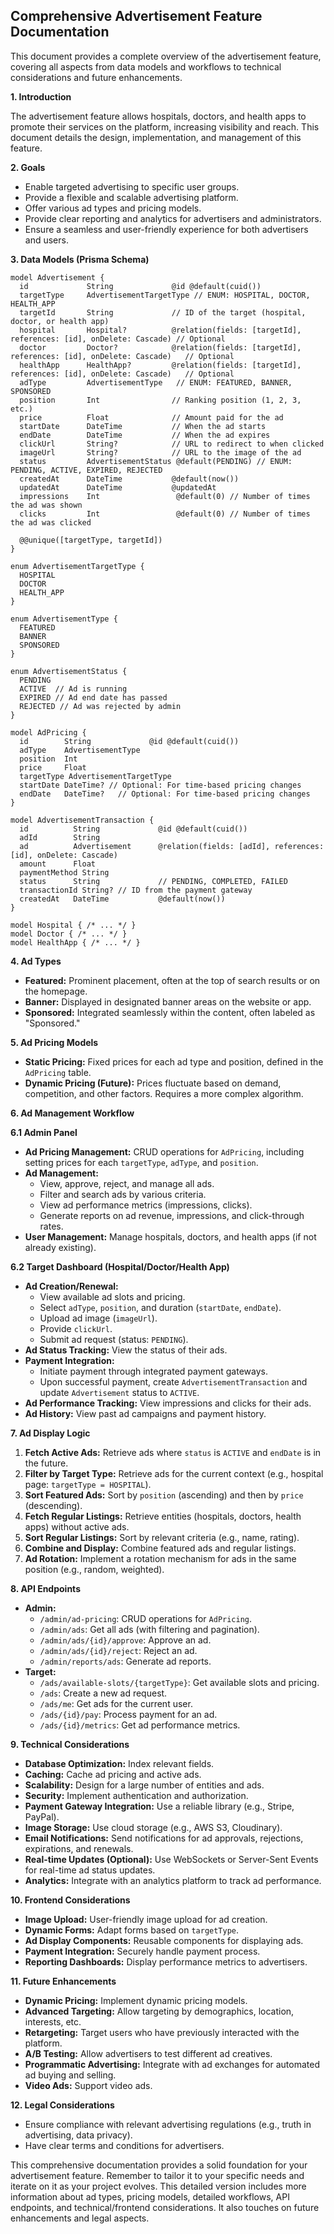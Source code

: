 ## Comprehensive Advertisement Feature Documentation

This document provides a complete overview of the advertisement feature, covering all aspects from data models and workflows to technical considerations and future enhancements.

**1. Introduction**

The advertisement feature allows hospitals, doctors, and health apps to promote their services on the platform, increasing visibility and reach. This document details the design, implementation, and management of this feature.

**2. Goals**

* Enable targeted advertising to specific user groups.
* Provide a flexible and scalable advertising platform.
* Offer various ad types and pricing models.
* Provide clear reporting and analytics for advertisers and administrators.
* Ensure a seamless and user-friendly experience for both advertisers and users.

**3. Data Models (Prisma Schema)**

```prisma
model Advertisement {
  id             String             @id @default(cuid())
  targetType     AdvertisementTargetType // ENUM: HOSPITAL, DOCTOR, HEALTH_APP
  targetId       String             // ID of the target (hospital, doctor, or health app)
  hospital       Hospital?          @relation(fields: [targetId], references: [id], onDelete: Cascade) // Optional
  doctor         Doctor?            @relation(fields: [targetId], references: [id], onDelete: Cascade)   // Optional
  healthApp      HealthApp?         @relation(fields: [targetId], references: [id], onDelete: Cascade)   // Optional
  adType         AdvertisementType   // ENUM: FEATURED, BANNER, SPONSORED
  position       Int                // Ranking position (1, 2, 3, etc.)
  price          Float              // Amount paid for the ad
  startDate      DateTime           // When the ad starts
  endDate        DateTime           // When the ad expires
  clickUrl       String?            // URL to redirect to when clicked
  imageUrl       String?            // URL to the image of the ad
  status         AdvertisementStatus @default(PENDING) // ENUM: PENDING, ACTIVE, EXPIRED, REJECTED
  createdAt      DateTime           @default(now())
  updatedAt      DateTime           @updatedAt
  impressions    Int                 @default(0) // Number of times the ad was shown
  clicks         Int                 @default(0) // Number of times the ad was clicked

  @@unique([targetType, targetId])
}

enum AdvertisementTargetType {
  HOSPITAL
  DOCTOR
  HEALTH_APP
}

enum AdvertisementType {
  FEATURED
  BANNER
  SPONSORED
}

enum AdvertisementStatus {
  PENDING
  ACTIVE  // Ad is running
  EXPIRED // Ad end date has passed
  REJECTED // Ad was rejected by admin
}

model AdPricing {
  id        String             @id @default(cuid())
  adType    AdvertisementType
  position  Int
  price     Float
  targetType AdvertisementTargetType
  startDate DateTime? // Optional: For time-based pricing changes
  endDate   DateTime?   // Optional: For time-based pricing changes
}

model AdvertisementTransaction {
  id          String             @id @default(cuid())
  adId        String
  ad          Advertisement      @relation(fields: [adId], references: [id], onDelete: Cascade)
  amount      Float
  paymentMethod String
  status      String             // PENDING, COMPLETED, FAILED
  transactionId String? // ID from the payment gateway
  createdAt   DateTime           @default(now())
}

model Hospital { /* ... */ }
model Doctor { /* ... */ }
model HealthApp { /* ... */ }
```

**4. Ad Types**

* **Featured:** Prominent placement, often at the top of search results or on the homepage.
* **Banner:** Displayed in designated banner areas on the website or app.
* **Sponsored:** Integrated seamlessly within the content, often labeled as "Sponsored."

**5. Ad Pricing Models**

* **Static Pricing:** Fixed prices for each ad type and position, defined in the `AdPricing` table.
* **Dynamic Pricing (Future):** Prices fluctuate based on demand, competition, and other factors.  Requires a more complex algorithm.

**6. Ad Management Workflow**

**6.1 Admin Panel**

* **Ad Pricing Management:** CRUD operations for `AdPricing`, including setting prices for each `targetType`, `adType`, and `position`.
* **Ad Management:**
    * View, approve, reject, and manage all ads.
    * Filter and search ads by various criteria.
    * View ad performance metrics (impressions, clicks).
    * Generate reports on ad revenue, impressions, and click-through rates.
* **User Management:** Manage hospitals, doctors, and health apps (if not already existing).

**6.2 Target Dashboard (Hospital/Doctor/Health App)**

* **Ad Creation/Renewal:**
    * View available ad slots and pricing.
    * Select `adType`, `position`, and duration (`startDate`, `endDate`).
    * Upload ad image (`imageUrl`).
    * Provide `clickUrl`.
    * Submit ad request (status: `PENDING`).
* **Ad Status Tracking:** View the status of their ads.
* **Payment Integration:**
    * Initiate payment through integrated payment gateways.
    * Upon successful payment, create `AdvertisementTransaction` and update `Advertisement` status to `ACTIVE`.
* **Ad Performance Tracking:** View impressions and clicks for their ads.
* **Ad History:** View past ad campaigns and payment history.

**7. Ad Display Logic**

1. **Fetch Active Ads:** Retrieve ads where `status` is `ACTIVE` and `endDate` is in the future.
2. **Filter by Target Type:** Retrieve ads for the current context (e.g., hospital page: `targetType = HOSPITAL`).
3. **Sort Featured Ads:** Sort by `position` (ascending) and then by `price` (descending).
4. **Fetch Regular Listings:** Retrieve entities (hospitals, doctors, health apps) without active ads.
5. **Sort Regular Listings:** Sort by relevant criteria (e.g., name, rating).
6. **Combine and Display:** Combine featured ads and regular listings.
7. **Ad Rotation:** Implement a rotation mechanism for ads in the same position (e.g., random, weighted).

**8. API Endpoints**

* **Admin:**
    * `/admin/ad-pricing`: CRUD operations for `AdPricing`.
    * `/admin/ads`: Get all ads (with filtering and pagination).
    * `/admin/ads/{id}/approve`: Approve an ad.
    * `/admin/ads/{id}/reject`: Reject an ad.
    * `/admin/reports/ads`: Generate ad reports.
* **Target:**
    * `/ads/available-slots/{targetType}`: Get available slots and pricing.
    * `/ads`: Create a new ad request.
    * `/ads/me`: Get ads for the current user.
    * `/ads/{id}/pay`: Process payment for an ad.
    * `/ads/{id}/metrics`: Get ad performance metrics.

**9. Technical Considerations**

* **Database Optimization:** Index relevant fields.
* **Caching:** Cache ad pricing and active ads.
* **Scalability:** Design for a large number of entities and ads.
* **Security:** Implement authentication and authorization.
* **Payment Gateway Integration:** Use a reliable library (e.g., Stripe, PayPal).
* **Image Storage:** Use cloud storage (e.g., AWS S3, Cloudinary).
* **Email Notifications:** Send notifications for ad approvals, rejections, expirations, and renewals.
* **Real-time Updates (Optional):** Use WebSockets or Server-Sent Events for real-time ad status updates.
* **Analytics:** Integrate with an analytics platform to track ad performance.

**10. Frontend Considerations**

* **Image Upload:** User-friendly image upload for ad creation.
* **Dynamic Forms:** Adapt forms based on `targetType`.
* **Ad Display Components:** Reusable components for displaying ads.
* **Payment Integration:** Securely handle payment process.
* **Reporting Dashboards:** Display performance metrics to advertisers.

**11. Future Enhancements**

* **Dynamic Pricing:** Implement dynamic pricing models.
* **Advanced Targeting:** Allow targeting by demographics, location, interests, etc.
* **Retargeting:** Target users who have previously interacted with the platform.
* **A/B Testing:** Allow advertisers to test different ad creatives.
* **Programmatic Advertising:** Integrate with ad exchanges for automated ad buying and selling.
* **Video Ads:** Support video ads.

**12. Legal Considerations**

* Ensure compliance with relevant advertising regulations (e.g., truth in advertising, data privacy).
* Have clear terms and conditions for advertisers.

This comprehensive documentation provides a solid foundation for your advertisement feature. Remember to tailor it to your specific needs and iterate on it as your project evolves.  This detailed version includes more information about ad types, pricing models, detailed workflows, API endpoints, and technical/frontend considerations.  It also touches on future enhancements and legal aspects.
